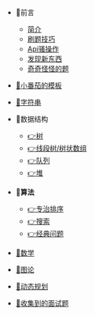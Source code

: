 * 📕前言
  * [简介](README.md)
  * [刷题技巧](技巧/注意事项.md)
  * [Api骚操作](技巧/Api骚操作.md)
  * [发现新东西](技巧/new.md)
  * [奇奇怪怪的题](技巧/智力题.md)
  
* [📜小番茄的模板](/模板/算法模板.md)

* [📗字符串](algorithm/字符串.md)

* 📗数据结构 

  * [👉树](数据结构/tree.md)
  * [👉线段树/树状数组](数据结构/线段树.md)
  * [👉队列](数据结构/deque.md)
  * [👉堆](数据结构/堆.md)
  
* 📗**算法**
  * [👉专治排序](algorithm/sort.md)
  * [👉搜索]((algorithm/search.md))
  * [👉经典问题](algorithm/common.md)
  
* [📗数学]((math/math.md))
  
*  [📗图论](图论/图论.md)
   
* [📗动态规划](dp/背包dp.md)

* [📗收集到的面试题](面试题/question.md)

  

   
  
   